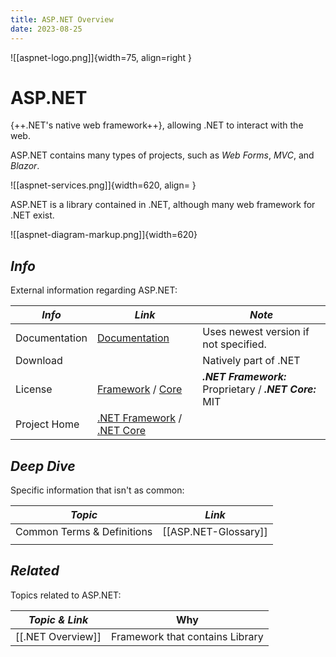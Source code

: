 ```yaml
---
title: ASP.NET Overview
date: 2023-08-25
---
```


![[aspnet-logo.png]]{width=75, align=right }

# ASP.NET

{++.NET's native web framework++}, allowing .NET to interact with the web.

ASP.NET contains many types of projects, such as *Web Forms*, *MVC*, and *Blazor*.

![[aspnet-services.png]]{width=620, align= }

ASP.NET is a library contained in .NET, although many web framework for .NET exist.

![[aspnet-diagram-markup.png]]{width=620}

<!----------------------------------------------------------------------------->

## ***Info***
External information regarding ASP.NET:

| *Info*        | *Link*                                        | *Note*                                                      |
| ------------- | --------------------------------------------- | ----------------------------------------------------------- |
| Documentation | [Documentation][Doc]                          | Uses newest version if not specified.                       |
| Download      |                                               | Natively part of .NET                                       |
| License       | [Framework][Lic] / [Core][LicAlt]             | ***.NET Framework:*** Proprietary / ***.NET Core:*** MIT |
| Project Home  | [.NET Framework][Proj] / [.NET Core][ProjAlt] |                                                             |

[Doc]:      https://learn.microsoft.com/en-us/aspnet/core/
[Lic]:      https://www.microsoft.com/web/webpi/eula/aspnet_and_web_tools_2012_2_rtw_eula_enu.htm
[LicAlt]:   https://github.com/dotnet/aspnetcore/blob/main/LICENSE.txt
[Proj]:     https://github.com/microsoft/referencesource
[ProjAlt]:  https://github.com/dotnet/aspnetcore

<!---------------------------------------------------------------------------

<!-- ## ***Nice to Know***
Information that will greatly help in understanding all things ASP.NET:

| *Topic*                         | *Link*                                     |
| ------------------------------- | ------------------------------------------ |
| General Networking              | [[Networking]]                             |
| Windows Event Viewer            | [[Windows-Event-Viewer]]                   |
|                                 |                                            | -->

<!----------------------------------------------------------------------------->

<!-- ## ***Getting Started***
Common day-to-day tasks, problems, and procedures:

| *Topic*                         | *Link*                                     |
| ------------------------------- | ------------------------------------------ |
| Network Profiles                | [[ASP.NET-User-Config]]              |
| netstat                         | [[ASP.NET-netstat]]                  |
|                                 |                                            | -->

<!----------------------------------------------------------------------------->

## ***Deep Dive***
Specific information that isn't as common:

| *Topic*                         | *Link*                                     |
| ------------------------------- | ------------------------------------------ |
| Common Terms & Definitions      | [[ASP.NET-Glossary]]                 |
|                                 |                                            |

<!----------------------------------------------------------------------------->

<!-- ## ***Common Questions***
Questions you may have:

| *Question*                           | *Answer*                              |
| ------------------------------------ | ------------------------------------- |
|                                      | [Answer](#inline-answer-1)            |
|                                      |                                       | -->

<!-- ## **Inline Answer 1** -->

<!----------------------------------------------------------------------------->

## ***Related***
Topics related to ASP.NET:

| *Topic & Link*      | Why                             |
| ------------------- | ------------------------------- |
| [[.NET Overview]]   | Framework that contains Library |

<!----------------------------------------------------------------------------->
